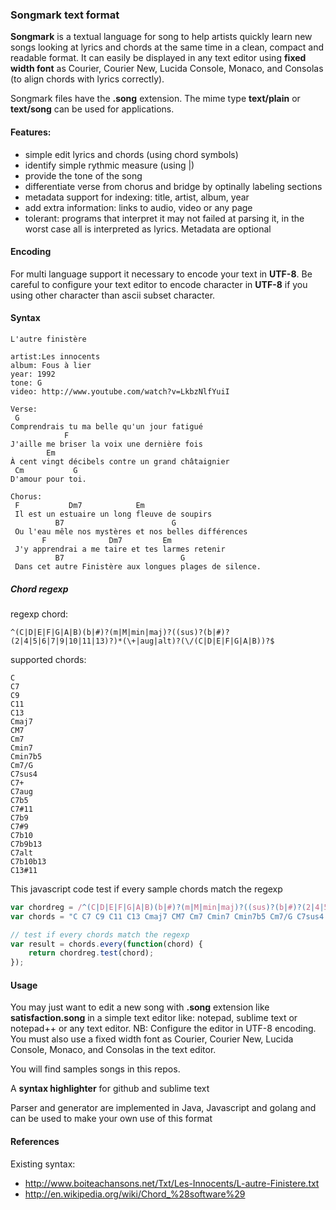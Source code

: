 ### Songmark text format

**Songmark** is a textual language for song to help artists quickly learn new songs looking at lyrics and chords at the same time in a clean, compact and readable format. It can easily be displayed in any text editor using **fixed width font** as Courier, Courier New, Lucida Console, Monaco, and Consolas (to align chords with lyrics correctly).

Songmark files have the **.song** extension. The mime type **text/plain** or **text/song** can be used for applications.

#### Features:
 - simple edit lyrics and chords (using chord symbols)
 - identify simple rythmic measure (using |)
 - provide the tone of the song
 - differentiate verse from chorus and bridge by optinally labeling sections 
 - metadata support for indexing: title, artist, album, year
 - add extra information: links to audio, video or any page
 - tolerant: programs that interpret it may not failed at parsing it, in the worst case all is interpreted as lyrics. Metadata are optional

#### Encoding
For multi language support it necessary to encode your text in **UTF-8**. 
Be careful to configure your text editor to encode character in **UTF-8** if you using other character than ascii subset character.

#### Syntax

```
L'autre finistère

artist:Les innocents
album: Fous à lier
year: 1992
tone: G
video: http://www.youtube.com/watch?v=LkbzNlfYuiI

Verse:
 G 
Comprendrais tu ma belle qu'un jour fatigué
            F 
J'aille me briser la voix une dernière fois
        Em 
À cent vingt décibels contre un grand châtaignier
 Cm           G 
D'amour pour toi.

Chorus:
 F           Dm7            Em 
 Il est un estuaire un long fleuve de soupirs
          B7                        G 
 Ou l'eau mêle nos mystères et nos belles différences
       F              Dm7         Em 
 J'y apprendrai a me taire et tes larmes retenir
          B7                          G 
 Dans cet autre Finistère aux longues plages de silence.
```

##### Chord regexp

regexp chord:
```
^(C|D|E|F|G|A|B)(b|#)?(m|M|min|maj)?((sus)?(b|#)?(2|4|5|6|7|9|10|11|13)?)*(\+|aug|alt)?(\/(C|D|E|F|G|A|B))?$
```
supported chords:

```
C
C7
C9
C11
C13
Cmaj7 
CM7
Cm7	
Cmin7
Cmin7b5	
Cm7/G		
C7sus4			
C7+ 	
C7aug
C7b5		
C7#11		
C7b9		
C7#9		
C7b10
C7b9b13	
C7alt		
C7b10b13
C13#11
```

This javascript code test if every sample chords match the regexp
```javascript
var chordreg = /^(C|D|E|F|G|A|B)(b|#)?(m|M|min|maj)?((sus)?(b|#)?(2|4|5|6|7|9|10|11|13)?)*(\+|aug|alt)?(\/(C|D|E|F|G|A|B))?$/;
var chords = "C C7 C9 C11 C13 Cmaj7 CM7 Cm7 Cmin7 Cmin7b5 Cm7/G C7sus4 C7+ C7aug C7b5 C7#11 C7b9 C7#9 C7b10 C7b9b13 C7alt C7b10b13 C13#11".split(" ");

// test if every chords match the regexp
var result = chords.every(function(chord) {
    return chordreg.test(chord);
});
```

#### Usage
You may just want to edit a new song with **.song** extension like **satisfaction.song** in a simple text editor like: notepad, sublime text or notepad++ or any text editor. NB: Configure the editor in UTF-8 encoding. You must also use a fixed width font as Courier, Courier New, Lucida Console, Monaco, and Consolas in the text editor. 

You will find samples songs in this repos.

A **syntax highlighter** for github and sublime text

Parser and generator are implemented in Java, Javascript and golang and can be used to make your own use of this format

#### References
Existing syntax:
 - http://www.boiteachansons.net/Txt/Les-Innocents/L-autre-Finistere.txt
 - http://en.wikipedia.org/wiki/Chord_%28software%29
 
